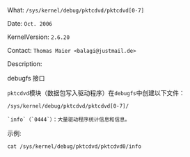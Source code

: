What: `/sys/kernel/debug/pktcdvd/pktcdvd[0-7]`

Date: `Oct. 2006`

KernelVersion: `2.6.20`

Contact: `Thomas Maier <balagi@justmail.de>`

Description:

debugfs 接口

   `pktcdvd`模块（数据包写入驱动程序）在`debugfs`中创建以下文件：

   `/sys/kernel/debug/pktcdvd/pktcdvd[0-7]/`

    `info`（`0444`）：大量驱动程序统计信息和信息。 

示例:

   `cat /sys/kernel/debug/pktcdvd/pktcdvd0/info`